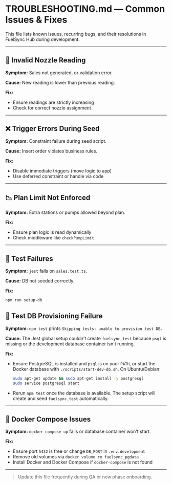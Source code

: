 # TROUBLESHOOTING.md — Common Issues & Fixes

This file lists known issues, recurring bugs, and their resolutions in FuelSync Hub during development.

---

## 🚫 Invalid Nozzle Reading

**Symptom:** Sales not generated, or validation error.

**Cause:** New reading is lower than previous reading.

**Fix:**

* Ensure readings are strictly increasing
* Check for correct nozzle assignment

---

## ❌ Trigger Errors During Seed

**Symptom:** Constraint failure during seed script.

**Cause:** Insert order violates business rules.

**Fix:**

* Disable immediate triggers (move logic to app)
* Use deferred constraint or handle via code

---

## 📉 Plan Limit Not Enforced

**Symptom:** Extra stations or pumps allowed beyond plan.

**Fix:**

* Ensure plan logic is read dynamically
* Check middleware like `checkPumpLimit`

---

## 🧪 Test Failures

**Symptom:** `jest` fails on `sales.test.ts`.

**Cause:** DB not seeded correctly.

**Fix:**

```bash
npm run setup-db
```

## 🐘 Test DB Provisioning Failure

**Symptom:** `npm test` prints `Skipping tests: unable to provision test DB.`

**Cause:** The Jest global setup couldn't create `fuelsync_test` because
`psql` is missing or the development database container isn't running.

**Fix:**

* Ensure PostgreSQL is installed and `psql` is on your `PATH`, or start the
  Docker database with `./scripts/start-dev-db.sh`.
  On Ubuntu/Debian:

  ```bash
  sudo apt-get update && sudo apt-get install -y postgresql
  sudo service postgresql start
  ```
* Rerun `npm test` once the database is available. The setup script will
  create and seed `fuelsync_test` automatically.

---

## 🐳 Docker Compose Issues

**Symptom:** `docker-compose up` fails or database container won't start.

**Fix:**

* Ensure port `5432` is free or change `DB_PORT` in `.env.development`
* Remove old volumes via `docker volume rm fuelsync_pgdata`
* Install Docker and Docker Compose if `docker-compose` is not found

---

> Update this file frequently during QA or new phase onboarding.


